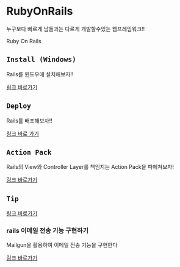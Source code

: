 # RubyOnRails 
누구보다 빠르게 남들과는 다르게 개발할수있는 웹프레임워크!! 

Ruby On Rails 

## `Install (Windows)`

Rails를 윈도우에 설치해보자!!

[링크 바로가기](https://github.com/limdongjin/TIL/tree/master/rails/install)

## `Deploy`

Rails를 배포해보자!!  

[링크 바로 가기](https://github.com/limdongjin/TIL/tree/master/rails/deploy)

## `Action Pack`

Rails의 View와 Controller Layer를 책임지는 Action Pack을 파헤쳐보자!

[링크 바로가기](https://github.com/limdongjin/TIL/tree/master/rails/actionpack)

## `Tip`

[링크 바로가기](https://github.com/limdongjin/TIL/tree/master/rails/tip)

### rails 이메일 전송 기능 구현하기

Mailgun을 활용하여 이메일 전송 기능을 구현한다

[링크 바로가기](https://github.com/limdongjin/TIL/tree/master/rails/mailer)

